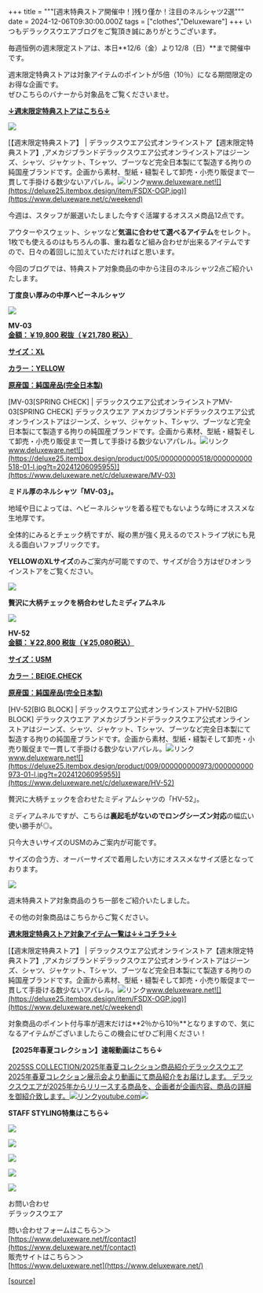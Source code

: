 +++
title = """[週末特典ストア開催中！]残り僅か！注目のネルシャツ2選"""
date = 2024-12-06T09:30:00.000Z
tags = ["clothes","Deluxeware"]
+++
いつもデラックスウエアブログをご覧頂き誠にありがとうございます。

毎週恒例の週末限定ストアは、本日**12/6（金）より12/8（日）**まで開催中です。

週末限定特典ストアは対象アイテムのポイントが5倍（10％）になる期間限定のお得な企画です。  
ぜひこちらのバナーから対象品をご覧くださいませ。

**[↓週末限定特典ストアはこちら↓](https://www.deluxeware.net/c/weekend)**

[![](https://stat.ameba.jp/user_images/20241206/17/deluxeware/0a/00/j/o0800033315518409004.jpg)](https://www.deluxeware.net/c/weekend)

[【週末限定特典ストア】 | デラックスウエア公式オンラインストア【週末限定特典ストア】,アメカジブランドデラックスウエア公式オンラインストアはジーンズ、シャツ、ジャケット、Tシャツ、ブーツなど完全日本製にて製造する拘りの純国産ブランドです。企画から素材、型紙・縫製そして卸売・小売り販促まで一貫して手掛ける数少ないアパレル。![リンク](https://c.stat100.ameba.jp/ameblo/symbols/v3.20.0/svg/gray/editor_link.svg)www.deluxeware.net![](https://deluxe25.itembox.design/item/FSDX-OGP.jpg)](https://www.deluxeware.net/c/weekend)

今週は、スタッフが厳選いたしました今すぐ活躍するオススメ商品12点です。

アウターやスウェット、シャツなど**気温に合わせて選べるアイテム**をセレクト。  
1枚でも使えるのはもちろんの事、重ね着など組み合わせが出来るアイテムですので、日々の着回しに加えていただければと思います。

今回のブログでは、特典ストア対象商品の中から注目のネルシャツ2点ご紹介いたします。

**丁度良い厚みの中厚ヘビーネルシャツ**

[![](https://stat.ameba.jp/user_images/20241206/17/deluxeware/04/d8/j/o0800100015518406530.jpg)](https://stat.ameba.jp/user_images/20241206/17/deluxeware/04/d8/j/o0800100015518406530.jpg)

**MV-03**  
**[金額：￥19,800 税抜（￥21,780 税込）](https://www.deluxeware.net/c/deluxeware/MV-03)**

**[サイズ：XL](https://www.deluxeware.net/c/deluxeware/MV-03)**

**[カラー：YELLOW](https://www.deluxeware.net/c/deluxeware/MV-03)**

**[原産国：純国産品(完全日本製)](https://www.deluxeware.net/c/deluxeware/MV-03)**

[MV-03\[SPRING CHECK\] | デラックスウエア公式オンラインストアMV-03\[SPRING CHECK\] デラックスウエア アメカジブランドデラックスウエア公式オンラインストアはジーンズ、シャツ、ジャケット、Tシャツ、ブーツなど完全日本製にて製造する拘りの純国産ブランドです。企画から素材、型紙・縫製そして卸売・小売り販促まで一貫して手掛ける数少ないアパレル。![リンク](https://c.stat100.ameba.jp/ameblo/symbols/v3.20.0/svg/gray/editor_link.svg)www.deluxeware.net![](https://deluxe25.itembox.design/product/005/000000000518/000000000518-01-l.jpg?t=20241206095955)](https://www.deluxeware.net/c/deluxeware/MV-03)

**ミドル厚のネルシャツ「MV-03」。**

地域や日によっては、ヘビーネルシャツを着る程でもないような時にオススメな生地厚です。

全体的にみるとチェック柄ですが、縦の黒が強く見えるのでストライプ状にも見える面白いファブリックです。

**YELLOWのXLサイズ**のみご案内が可能ですので、サイズが合う方はぜひオンラインストアをご覧ください。

[![](https://stat.ameba.jp/user_images/20241206/17/deluxeware/6c/1f/j/o0800110015518410872.jpg)](https://stat.ameba.jp/user_images/20241206/17/deluxeware/6c/1f/j/o0800110015518410872.jpg)

**贅沢に大柄チェックを柄合わせしたミディアムネル**

[![](https://stat.ameba.jp/user_images/20241206/17/deluxeware/42/19/j/o0800100015518406521.jpg)](https://stat.ameba.jp/user_images/20241206/17/deluxeware/42/19/j/o0800100015518406521.jpg)

**HV-52**  
**[金額：￥22,800 税抜（￥25,080税込）](https://www.deluxeware.net/c/deluxeware/HV-52)**

**[サイズ：USM](https://www.deluxeware.net/c/deluxeware/HV-52)**

**[カラー：BEIGE.CHECK](https://www.deluxeware.net/c/deluxeware/HV-52)**

**[原産国：純国産品(完全日本製)](https://www.deluxeware.net/c/deluxeware/HV-52)**

[HV-52\[BIG BLOCK\] | デラックスウエア公式オンラインストアHV-52\[BIG BLOCK\] デラックスウエア アメカジブランドデラックスウエア公式オンラインストアはジーンズ、シャツ、ジャケット、Tシャツ、ブーツなど完全日本製にて製造する拘りの純国産ブランドです。企画から素材、型紙・縫製そして卸売・小売り販促まで一貫して手掛ける数少ないアパレル。![リンク](https://c.stat100.ameba.jp/ameblo/symbols/v3.20.0/svg/gray/editor_link.svg)www.deluxeware.net![](https://deluxe25.itembox.design/product/009/000000000973/000000000973-01-l.jpg?t=20241206095955)](https://www.deluxeware.net/c/deluxeware/HV-52)

贅沢に大柄チェックを合わせたミディアムシャツの「HV-52」。

ミディアムネルですが、こちらは**裏起毛がないのでロングシーズン対応**の幅広い使い勝手が◎。

只今大きいサイズのUSMのみご案内が可能です。

サイズの合う方、オーバーサイズで着用したい方にオススメなサイズ感となっております。

[![](https://stat.ameba.jp/user_images/20241206/18/deluxeware/18/e4/j/o0800080015518422935.jpg)](https://stat.ameba.jp/user_images/20241206/18/deluxeware/18/e4/j/o0800080015518422935.jpg)

週末特典ストア対象商品のうち一部をご紹介いたしました。

その他の対象商品はこちらからご覧ください。

**[週末限定特典ストア対象アイテム一覧は↓↓コチラ↓↓](https://www.deluxeware.net/c/weekend)**

[【週末限定特典ストア】 | デラックスウエア公式オンラインストア【週末限定特典ストア】,アメカジブランドデラックスウエア公式オンラインストアはジーンズ、シャツ、ジャケット、Tシャツ、ブーツなど完全日本製にて製造する拘りの純国産ブランドです。企画から素材、型紙・縫製そして卸売・小売り販促まで一貫して手掛ける数少ないアパレル。![リンク](https://c.stat100.ameba.jp/ameblo/symbols/v3.20.0/svg/gray/editor_link.svg)www.deluxeware.net![](https://deluxe25.itembox.design/item/FSDX-OGP.jpg)](https://www.deluxeware.net/c/weekend)

対象商品のポイント付与率が週末だけは**2％から10％**となりますので、気になるアイテムがございましたらこの機会にぜひご利用ください！

**【2025年春夏コレクション】速報動画はこちら↓**

[2025SS COLLECTION/2025年春夏コレクション商品紹介デラックスウエア2025年春夏コレクション展示会より動画にて商品紹介をお届けします。 デラックスウエアが2025年からリリースする商品を、企画者が企画内容、商品の詳細を御紹介致します。![リンク](https://c.stat100.ameba.jp/ameblo/symbols/v3.20.0/svg/gray/editor_link.svg)youtube.com![](https://i.ytimg.com/vi/A71qJSd2lh4/hqdefault.jpg?sqp=-oaymwEXCOADEI4CSFryq4qpAwkIARUAAIhCGAE=&rs=AOn4CLAjvDtZHCLmch_wfz5qqtOMUoi28A&days_since_epoch=20063)](https://youtube.com/playlist?list=PLmcuUjZ67rhnclr762_W-zDg7FyyrNvqF&si=SmPOX2TYvVHfcJNR)

**STAFF STYLING特集はこちら↓**

[![](https://stat.ameba.jp/user_images/20241205/11/deluxeware/42/a2/j/o1200050015517935293.jpg?caw=800)](https://www.deluxeware.net/f/styling)

[![](https://stat.ameba.jp/user_images/20241116/16/deluxeware/4a/05/j/o1200050015510661447.jpg?caw=800)](https://www.deluxeware.net/c/deluxeware/D-26)

[![](https://stat.ameba.jp/user_images/20240315/15/deluxeware/04/7f/j/o0800026015413271803.jpg?caw=800)](https://www.instagram.com/deluxeware/?hl=ja)

[![](https://stat.ameba.jp/user_images/20220415/12/deluxeware/3b/ce/j/o0800026015103175481.jpg?caw=800)](https://www.deluxeware.net/f/headstore)

[![](https://stat.ameba.jp/user_images/20220415/12/deluxeware/d7/c6/j/o0800026015103175487.jpg?caw=800)](https://www.deluxeware.net/)

お問い合わせ  
デラックスウエア

問い合わせフォームはこちら＞＞  
[https://www.deluxeware.net/f/contact](https://www.deluxeware.net/f/contact)  
販売サイトはこちら＞＞  
[https://www.deluxeware.net](https://www.deluxeware.net/)

[[source]](https://ameblo.jp/deluxeware/entry-12877679467.html)
